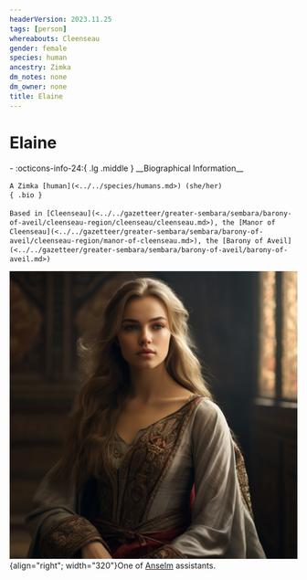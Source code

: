```yaml
---
headerVersion: 2023.11.25
tags: [person]
whereabouts: Cleenseau
gender: female
species: human
ancestry: Zimka
dm_notes: none
dm_owner: none
title: Elaine
---
```

# Elaine
<div class="grid cards ext-narrow-margin ext-one-column" markdown>
- :octicons-info-24:{ .lg .middle } __Biographical Information__

    A Zimka [human](<../../species/humans.md>) (she/her)  
    { .bio }

    Based in [Cleenseau](<../../gazetteer/greater-sembara/sembara/barony-of-aveil/cleenseau-region/cleenseau/cleenseau.md>), the [Manor of Cleenseau](<../../gazetteer/greater-sembara/sembara/barony-of-aveil/cleenseau-region/manor-of-cleenseau.md>), the [Barony of Aveil](<../../gazetteer/greater-sembara/sembara/barony-of-aveil/barony-of-aveil.md>)
</div>


![Elaine Cleenseau](../../assets/elaine-cleenseau.png){align="right"; width="320"}One of [Anselm](<./anselm.md>) assistants. 